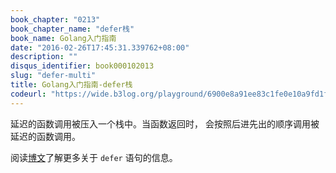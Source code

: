 ```yaml
---
book_chapter: "0213"
book_chapter_name: "defer栈"
book_name: Golang入门指南
date: "2016-02-26T17:45:31.339762+08:00"
description: ""
disqus_identifier: book000102013
slug: "defer-multi"
title: Golang入门指南-defer栈
codeurl: "https://wide.b3log.org/playground/6900e8a91ee83c1fe0e10a9fd1f02329.go"
---
```


延迟的函数调用被压入一个栈中。当函数返回时，
会按照后进先出的顺序调用被延迟的函数调用。

阅读[博文]( http://blog.go-zh.org/defer-panic-and-recover)了解更多关于 `defer` 语句的信息。

<!-- ```go
package main

import "fmt"

func main() {
	fmt.Println("counting")

	for i := 0; i < 10; i++ {
		defer fmt.Println(i)
	}

	fmt.Println("done")
}

``` -->

